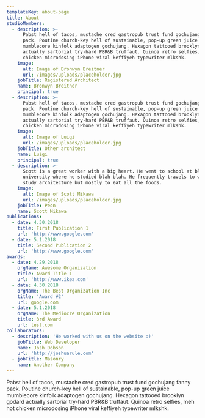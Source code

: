 ```yaml
---
templateKey: about-page
title: About
studioMembers:
  - description: >-
      Pabst hell of tacos, mustache cred gastropub trust fund gochujang fanny
      pack. Poutine church-key hell of sustainable, pop-up green juice
      mumblecore kinfolk adaptogen gochujang. Hexagon tattooed brooklyn godard
      actually sartorial try-hard PBR&B truffaut. Quinoa retro selfies, meh hot
      chicken microdosing iPhone viral keffiyeh typewriter mlkshk.
    image:
      alt: Image of Bronwyn Breitner
      url: /images/uploads/placeholder.jpg
    jobTitle: Registered Architect
    name: Bronwyn Breitner
    principal: true
  - description: >-
      Pabst hell of tacos, mustache cred gastropub trust fund gochujang fanny
      pack. Poutine church-key hell of sustainable, pop-up green juice
      mumblecore kinfolk adaptogen gochujang. Hexagon tattooed brooklyn godard
      actually sartorial try-hard PBR&B truffaut. Quinoa retro selfies, meh hot
      chicken microdosing iPhone viral keffiyeh typewriter mlkshk.
    image:
      alt: Image of Luigi
      url: /images/uploads/placeholder.jpg
    jobTitle: Other architect
    name: Luigi
    principal: true
  - description: >-
      Scott is a great worker with a big heart. He went to school at blah blah
      university where he studied blah blah. He frequently travels to world to
      study architecture but mostly to eat all the foods.
    image:
      alt: Image of Scott Mikawa
      url: /images/uploads/placeholder.jpg
    jobTitle: Peon
    name: Scott Mikawa
publications:
  - date: 4.30.2018
    title: First Publication 1
    url: 'http://www.google.com'
  - date: 5.1.2018
    title: Second Publication 2
    url: 'http://www.google.com'
awards:
  - date: 4.29.2018
    orgName: Awesome Organization
    title: Award Title 1
    url: 'http://www.ikea.com'
  - date: 4.30.2018
    orgName: The Best Organization Inc
    title: 'Award #2'
    url: google.com
  - date: 5.1.2018
    orgName: The Mediocre Organization
    title: 3rd Award
    url: test.com
collaborators:
  - description: 'He worked with us on the website :)'
    jobTitle: Web Developer
    name: Josh Dobson
    url: 'http://joshuarule.com'
  - jobTitle: Masonry
    name: Another Company
---
```


Pabst hell of tacos, mustache cred gastropub trust fund gochujang fanny pack. Poutine church-key hell of sustainable, pop-up green juice mumblecore kinfolk adaptogen gochujang. Hexagon tattooed brooklyn godard actually sartorial try-hard PBR&B truffaut. Quinoa retro selfies, meh hot chicken microdosing iPhone viral keffiyeh typewriter mlkshk.
